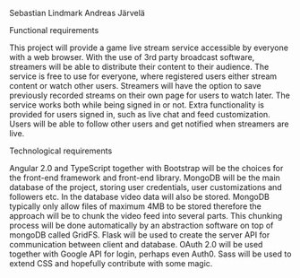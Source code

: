 Sebastian Lindmark
Andreas Järvelä

Functional requirements


This project will provide a game live stream service accessible by everyone with a web browser. With the use of 3rd party broadcast software, streamers will be able to distribute their content to their audience. The service is free to use for everyone, where registered users either stream content or watch other users. Streamers will have the option to save previously recorded streams on their own page for users to watch later. The service works both while being signed in or not. Extra functionality is provided for users signed in, such as live chat and feed customization. Users will be able to follow other users and get notified when streamers are live.

Technological requirements


Angular 2.0 and TypeScript together with Bootstrap will be the choices for the front-end framework and front-end library. 
MongoDB will be the main database of the project, storing user credentials, user customizations and followers etc. In the database video data will also be stored. MongoDB typically only allow files of maximum 4MB to be stored therefore the approach will be to chunk the video feed into several parts. This chunking process will be done automatically by an abstraction software on top of mongoDB called GridFS.
Flask will be used to create the server API for communication between client and database.
OAuth 2.0 will be used together with Google API for login, perhaps even Auth0.
Sass will be used to extend CSS and hopefully contribute with some magic.

